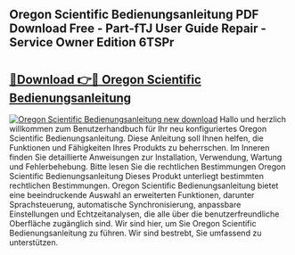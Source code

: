 ## Oregon Scientific Bedienungsanleitung PDF Download Free - Part-fTJ User Guide Repair - Service Owner Edition 6TSPr

# <h2><a href="http://df3ciyp.blite.top/?on=Oregon+Scientific+Bedienungsanleitung">🔗Download 👉🔴 Oregon Scientific Bedienungsanleitung</a></h2>

[![Oregon Scientific Bedienungsanleitung new download](https://i.imgur.com/lujVjoI.png)](http://df3ciyp.blite.top/?on=Oregon+Scientific+Bedienungsanleitung)
Hallo und herzlich willkommen zum Benutzerhandbuch für Ihr neu konfiguriertes Oregon Scientific Bedienungsanleitung. Diese Anleitung soll Ihnen helfen, die Funktionen und Fähigkeiten Ihres Produkts zu beherrschen. Im Inneren finden Sie detaillierte Anweisungen zur Installation, Verwendung, Wartung und Fehlerbehebung. Bitte lesen Sie die rechtlichen Bestimmungen Oregon Scientific Bedienungsanleitung Dieses Produkt unterliegt bestimmten rechtlichen Bestimmungen. Oregon Scientific Bedienungsanleitung bietet eine beeindruckende Auswahl an erweiterten Funktionen, darunter Sprachsteuerung, automatische Synchronisierung, anpassbare Einstellungen und Echtzeitanalysen, die alle über die benutzerfreundliche Oberfläche zugänglich sind. Wir sind hier, um Sie Oregon Scientific Bedienungsanleitung zu führen. Wir sind bestrebt, Sie umfassend zu unterstützen.
